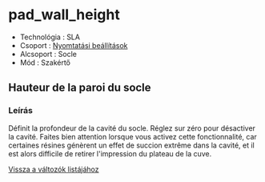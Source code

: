 # pad\_wall\_height

* Technológia : SLA
* Csoport : [Nyomtatási beállítások](../sla_printer/sla_parameters.md)
* Alcsoport : Socle
* Mód : Szakértő

## Hauteur de la paroi du socle

### Leírás

Définit la profondeur de la cavité du socle. Réglez sur zéro pour désactiver la cavité. Faites bien attention lorsque vous activez cette fonctionnalité, car certaines résines génèrent un effet de succion extrême dans la cavité, et il est alors difficile de retirer l'impression du plateau de la cuve.

[Vissza a változók listájához](../../variable_list)

